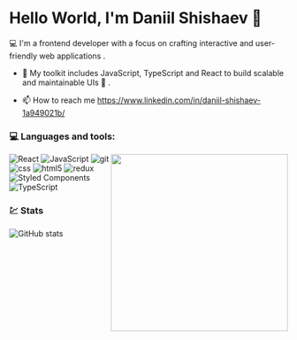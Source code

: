 # Hello World, I'm Daniil Shishaev 👋

💻 I'm a frontend developer with a focus on crafting  interactive and user-friendly web applications . 
- 🌱 My toolkit includes JavaScript, TypeScript and React to build scalable and maintainable UIs 👀 .

- 📫 How to reach me https://www.linkedin.com/in/daniil-shishaev-1a949021b/

### 💻 Languages and tools:

<img align='right' src="https://media1.tenor.com/m/adho7VbkF1wAAAAd/lofi-girl.gif" width="320">

<p>
  <img alt="React" src="https://img.shields.io/badge/-React-45b8d8?style=flat-square&logo=react&logoColor=white" />
  <img alt="JavaScript" src="https://img.shields.io/badge/-JavaScript-EAA401?style=flat-square&logo=javascript&logoColor=white" />
  <img alt="git" src="https://img.shields.io/badge/-Git-F05032?style=flat-square&logo=git&logoColor=white" />
  <img alt="css" src="https://img.shields.io/badge/-CSS-017dc8?style=flat-square&logo=css3&logoColor=white" />
  <img alt="html5" src="https://img.shields.io/badge/-HTML5-E34F26?style=flat-square&logo=html5&logoColor=white" />
  <img alt="redux" src="https://img.shields.io/badge/-Redux-764ABC?style=flat-square&logo=redux&logoColor=white" />
  <img alt="Styled Components" src="https://img.shields.io/badge/-Styled_Components-db7092?style=flat-square&logo=styled-components&logoColor=white" />
  <img alt="TypeScript" src="https://img.shields.io/badge/-TypeScript-007ACC?style=flat-square&logo=typescript&logoColor=white" />
</p>

### 💹 Stats

![GitHub stats](https://github-readme-stats.vercel.app/api?username=pasosh12&theme=tokyonight)
